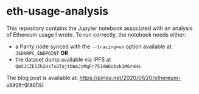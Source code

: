 # eth-usage-analysis

This repository contains the Jupyter notebook associated with an analysis of Ethereum usage I wrote. To run correctly, the notebook needs either:

* a Parity node synced with the `--tracing=on` option available at `JSONRPC_ENDPOINT` **OR**
* the dataset dump available via IPFS at `QmXJCZEiZh2Hs7xGTojtbWoJcMqFr751HW6Ubvk1M6rHHs`

The blog post is available at: https://pirlea.net/2020/01/20/ethereum-usage-graphs/

